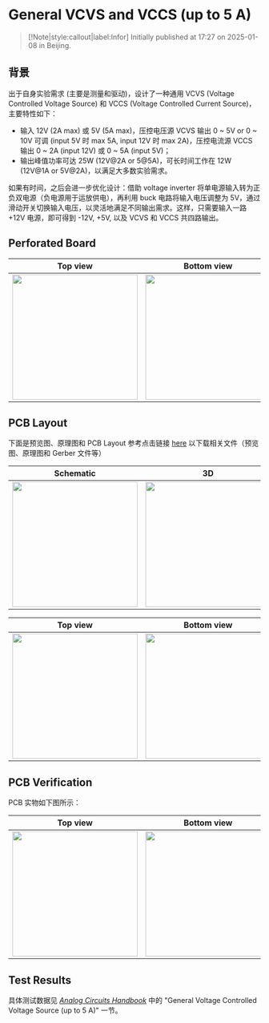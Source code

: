 # General VCVS and VCCS (up to 5 A)

> [!Note|style:callout|label:Infor]
Initially published at 17:27 on 2025-01-08 in Beijing.

## 背景

出于自身实验需求 (主要是测量和驱动)，设计了一种通用 VCVS (Voltage Controlled Voltage Source) 和 VCCS (Voltage Controlled Current Source)，主要特性如下：
- 输入 12V (2A max) 或 5V (5A max)，压控电压源 VCVS 输出 0 ~ 5V or 0 ~ 10V 可调 (input 5V 时 max 5A, input 12V 时 max 2A)，压控电流源 VCCS 输出 0 ~ 2A (input 12V) 或 0 ~ 5A (input 5V)；
- 输出峰值功率可达 25W (12V@2A or 5@5A)，可长时间工作在 12W (12V@1A or 5V@2A)，以满足大多数实验需求。

如果有时间，之后会进一步优化设计：借助 voltage inverter 将单电源输入转为正负双电源（负电源用于运放供电），再利用 buck 电路将输入电压调整为 5V，通过滑动开关切换输入电压，以灵活地满足不同输出需求。这样，只需要输入一路 +12V 电源，即可得到 -12V, +5V, 以及 VCVS 和 VCCS 共四路输出。

## Perforated Board

<div class='center'>

| Top view | Bottom view | 
|:-:|:-:|
 | <div class="center"><img height = 250px src="https://imagebank-0.oss-cn-beijing.aliyuncs.com/VS-PicGo/2025-01-21-15-02-41_General VCVS and VCCS (up to 10 A).jpg"/></div> | <div class="center"><img height = 250px src="https://imagebank-0.oss-cn-beijing.aliyuncs.com/VS-PicGo/2025-01-21-15-02-52_General VCVS and VCCS (up to 10 A).jpg"/></div>|
</div>

## PCB Layout

下面是预览图、原理图和 PCB Layout 参考点击链接 [here](https://www.123865.com/s/0y0pTd-pXuj3) 以下载相关文件（预览图、原理图和 Gerber 文件等）

<div class='center'>

| Schematic | 3D | 
|:-:|:-:|
 | <div class="center"><img src="https://imagebank-0.oss-cn-beijing.aliyuncs.com/VS-PicGo/2025-01-08-18-28-58_General VCVS and VCCS (up to 10 A).png" height = 250px/></div> | <div class="center"><img src="https://imagebank-0.oss-cn-beijing.aliyuncs.com/VS-PicGo/2025-01-08-18-48-01_General VCVS and VCCS (up to 10 A).png" height = 250px/></div> |
</div>
<div class='center'>

| Top view | Bottom view | 
|:-:|:-:|
 | <div class="center"><img height = 250px src="https://imagebank-0.oss-cn-beijing.aliyuncs.com/VS-PicGo/2025-01-08-18-52-03_General VCVS and VCCS (up to 10 A).png" /></div> | <div class="center"><img height = 250px src="https://imagebank-0.oss-cn-beijing.aliyuncs.com/VS-PicGo/2025-01-21-15-04-58_General VCVS and VCCS (up to 10 A).png"/></div> |
</div>


<!-- <div class="center"><img src="https://imagebank-0.oss-cn-beijing.aliyuncs.com/VS-PicGo/2025-01-08-18-47-15_General VCVS and VCCS (up to 10 A).png"/></div> -->


<!-- 
<div class="center"><img src="https://imagebank-0.oss-cn-beijing.aliyuncs.com/VS-PicGo/2025-01-08-18-51-05_General VCVS and VCCS (up to 10 A).png"  height = 250px/></div>
<div class="center"><img src="https://imagebank-0.oss-cn-beijing.aliyuncs.com/VS-PicGo/2025-01-08-18-51-17_General VCVS and VCCS (up to 10 A).png"  height = 250px/></div> -->
<!-- <div class="center"><img src="https://imagebank-0.oss-cn-beijing.aliyuncs.com/VS-PicGo/2025-01-08-18-32-20_General VCVS and VCCS (up to 10 A).png"/></div>
 -->

## PCB Verification

PCB 实物如下图所示：

<div class='center'>

| Top view | Bottom view | 
|:-:|:-:|
 | <div class="center"><img src="https://imagebank-0.oss-cn-beijing.aliyuncs.com/VS-PicGo/2025-01-20-12-15-57_General VCVS and VCCS (up to 10 A).jpg"  height = 250px/></div> | <div class="center"><img src="https://imagebank-0.oss-cn-beijing.aliyuncs.com/VS-PicGo/2025-01-20-12-10-20_General VCVS and VCCS (up to 10 A).jpg"  height = 250px/></div> |
</div>

<!-- <div class="center"><img src="https://imagebank-0.oss-cn-beijing.aliyuncs.com/VS-PicGo/2025-01-20-12-10-10_General VCVS and VCCS (up to 10 A).jpg"/></div> -->



## Test Results

具体测试数据见 [*Analog Circuits Handbook*](Books/Analog%20Circuits%20Manual) 中的 "General Voltage Controlled Voltage Source (up to 5 A)" 一节。

